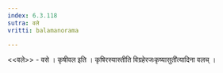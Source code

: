 ```yaml
---
index: 6.3.118
sutra: वले
vritti: balamanorama

---
```

<<वले>> - वसे । कृषीवल इति । कृषिरस्यास्तीति विग्रहेरजःकृष्यासुती॑त्यादिना वलच् ।